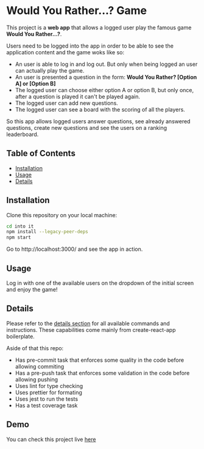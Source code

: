 # Would You Rather...? Game

This project is a **web app** that allows a logged user play the famous game
**Would You Rather...?**.

Users need to be logged into the app in order to be able to see the application
content and the game woks like so:

- An user is able to log in and log out. But only when being logged an user can
  actually play the game.
- An user is presented a question in the form: **Would You Rather? [Option A] or
  [Option B]**
- The logged user can choose either option A or option B, but only once, after a
  question is played it can't be played again.
- The logged user can add new questions.
- The logged user can see a board with the scoring of all the players.

So this app allows logged users answer questions, see already answered
questions, create new questions and see the users on a ranking leaderboard.

## Table of Contents

- [Installation](#installation)
- [Usage](#usage)
- [Details](#details)

## Installation

Clone this repository on your local machine:

```sh
cd into it
npm install --legacy-peer-deps
npm start
```

Go to http://localhost:3000/ and see the app in action.

## Usage

Log in with one of the available users on the dropdown of the initial screen and
enjoy the game!

## Details

Please refer to the [details section](DETAILS.md) for all available commands and
instructions. These capabilities come mainly from create-react-app boilerplate.

Aside of that this repo:

- Has pre-commit task that enforces some quality in the code before allowing
  commiting
- Has a pre-push task that enforces some validation in the code before allowing
  pushing
- Uses lint for type checking
- Uses prettier for formating
- Uses jest to run the tests
- Has a test coverage task

## Demo

You can check this project live
[here](https://5ede2ca657a852d62a1b559b--vigorous-lamarr-382562.netlify.app/)
